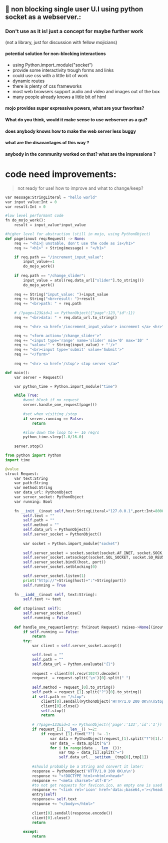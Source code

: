 
## 🧪 non blocking single user U.I using python socket as a webserver.: 
### Don't use as it is! just a concept for maybe further work 
 (not a library, just for discussion with fellow mojicians)
#### potential solution for non-blocking interactions
- using Python.import_module("socket")
- provide some interactivity trough forms and links
- could use css with a little bit of work
- dynamic routes
- there is plenty of css frameworks
-  most web browsers support audio and video and images out of the box
- many people already knows a little bit of html

#### mojo provides super expressive powers, what are your favorites?

#### What do you think, would it make sense to use webserver as a gui?

#### does anybody knows how to make the web server less buggy

#### what are the disavantages of this way ?

#### anybody in the community worked on that? what are the impressions ?

# code need improvements:
> not ready for use! how to improve and what to change/keep?

```python
var message:StringLiteral = "hello world"
var input_value:Int = 0
var result:Int = 0

#low level performant code
fn do_mojo_work():
    result = input_value*input_value 

#higher level for abstraction (still in mojo, using PythonObject)
def page(inout req:Request) -> None:
    req += "<h1>🧪 unstable, don't use the code as is</h1>"
    req += "<h1>" + String(message) + "</h1>"

    if req.path == "/increment_input_value":
        input_value+=1
        do_mojo_work()
    
    if req.path == "/change_slider":
        input_value = atol(req.data_url["slider"].to_string())
        do_mojo_work()
        
    req += String("input_value: ")+input_value
    req += String("<br>result: ")+result
    req += "<br>path: " + req.path
    
    # /?page=123&id=1 => PythonObject({"page":123,"id":1})
    req += "<br>data: " + req.data_url.to_string()

    req += "<hr> <a href='/increment_input_value'> increment </a> <hr>"

    req += "<form action='/change_slider'>"
    req += "<input type='range' name='slider' min='0' max='10' "
    req += "value='" + String(input_value) + "'/>"
    req += "<br><input type='submit' value='Submit'>"
    req += "</form>"
    
    req += "<hr> <a href='/stop'> stop server </a>"

def main():
    var server = Request()

    var python_time = Python.import_module("time")    

    while True:
        #wont block if no request
        server.handle_one_request[page]()
        
        #set when visiting /stop
        if server.running == False:
            return

        #slow down the loop to +- 16 req/s
        python_time.sleep(1.0/16.0)
    
    server.stop()
```

```python
from python import Python
import time

@value
struct Request:
    var text:String
    var path:String
    var method:String
    var data_url: PythonObject
    var server_socket: PythonObject
    var running: Bool
    
    fn __init__(inout self,host:StringLiteral="127.0.0.1",port:Int=8000) raises:
        self.text = ""
        self.path = ""
        self.method = ""
        self.data_url = PythonObject()
        self.server_socket = PythonObject()
        
        var socket = Python.import_module("socket")
        
        self.server_socket = socket.socket(socket.AF_INET, socket.SOCK_STREAM)
        self.server_socket.setsockopt(socket.SOL_SOCKET, socket.SO_REUSEADDR, 1)
        self.server_socket.bind((host, port))
        self.server_socket.setblocking(0)

        self.server_socket.listen(1)
        print("http://"+String(host)+":"+String(port))
        self.running = True
        
    fn __iadd__(inout self, text:String):
        self.text += text
    
    def stop(inout self):
        self.server_socket.close()
        self.running = False
    
    def handle_one_request[entry: fn(inout Request) raises->None](inout self):
        if self.running == False:
            return
        try:
            var client = self.server_socket.accept()

            self.text = ""
            self.path = ""
            self.data_url = Python.evaluate("{}")
            
            request = client[0].recv(1024).decode()
            request_ = request.split('\n')[0].split(" ")
            
            self.method = request_[0].to_string()
            self.path = request_[1].split("?")[0].to_string()
            if self.path == "/stop":
                client[0].sendall(PythonObject('HTTP/1.0 200 OK\n\nStop server').encode())
                client[0].close()
                self.stop()
                return
            
            # /?page=123&id=1 => PythonObject({'page':'123','id':'1'})
            if request_[1].__len__() >=2:
                if request_[1].find("?") != -1:
                    var data = PythonObject(request_[1].split("?")[1].to_string())
                    var data_ = data.split("&")
                    for i in range(data_.__len__()):
                        var tmp = data_[i].split("=")
                        self.data_url.__setitem__(tmp[0],tmp[1])
            
            #should probably be a String and convert it later:
            response = PythonObject('HTTP/1.0 200 OK\n\n')
            response += "<!DOCTYPE html><html><head>"
            response += "<meta charset='utf-8'>"
            #to not get requests for favicon.ico, an empty one is used
            response += "<link rel='icon' href='data:;base64,='></head><body>"
            entry(self)
            response+= self.text
            response += "</body></html>"
                            
            client[0].sendall(response.encode())
            client[0].close()
            return
            
        except:
            return
```
